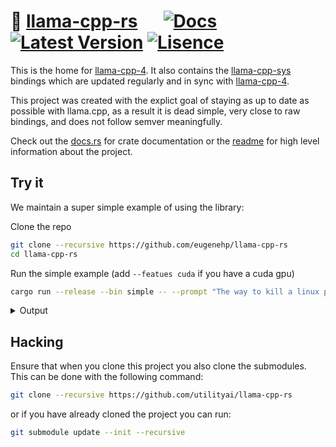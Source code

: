 # 🦙 [llama-cpp-rs][readme] &emsp; [![Docs]][docs.rs] [![Latest Version]][crates.io] [![Lisence]][crates.io]

[Docs]: https://img.shields.io/docsrs/llama-cpp-4.svg

[Latest Version]: https://img.shields.io/crates/v/llama-cpp-4.svg

[crates.io]: https://crates.io/crates/llama-cpp-4

[docs.rs]: https://docs.rs/llama-cpp-4

[Lisence]: https://img.shields.io/crates/l/llama-cpp-4.svg

[llama-cpp-sys]: https://crates.io/crates/llama-cpp-sys-4

[readme]: https://github.com/eugenehp/llama-cpp-rs/tree/main/llama-cpp-4

This is the home for [llama-cpp-4][crates.io]. It also contains the [llama-cpp-sys] bindings which are updated regularly
and in sync with [llama-cpp-4][crates.io].

This project was created with the explict goal of staying as up to date as possible with llama.cpp, as a result it is
dead simple, very close to raw bindings, and does not follow semver meaningfully.

Check out the [docs.rs] for crate documentation or the [readme] for high level information about the project.

## Try it

We maintain a super simple example of using the library:

Clone the repo

```bash
git clone --recursive https://github.com/eugenehp/llama-cpp-rs
cd llama-cpp-rs
```

Run the simple example (add `--featues cuda` if you have a cuda gpu)

```bash
cargo run --release --bin simple -- --prompt "The way to kill a linux process is" hf-model TheBloke/Llama-2-7B-GGUF llama-2-7b.Q4_K_M.gguf
```

<details>
<summary>Output</summary>
<pre>
ggml_init_cublas: GGML_CUDA_FORCE_MMQ:   no
ggml_init_cublas: CUDA_USE_TENSOR_CORES: yes
ggml_init_cublas: found 1 CUDA devices:
  Device 0: NVIDIA GeForce RTX 3090, compute capability 8.6, VMM: yes
llama_model_params { n_gpu_layers: 1000, split_mode: 1, main_gpu: 0, tensor_split: 0x0, progress_callback: None, progress_callback_user_data: 0x0, kv_overrides: 0x0, vocab_only: false, use_mmap: true, use_mlock: false }
llama_model_loader: loaded meta data with 19 key-value pairs and 291 tensors from /home/marcus/.cache/huggingface/hub/models--TheBloke--Llama-2-7B-GGUF/snapshots/b4e04e128f421c93a5f1e34ac4d7ca9b0af47b80/llama-2-7b.Q4_K_M.gguf (version GGUF V2)
llama_model_loader: Dumping metadata keys/values. Note: KV overrides do not apply in this output.
llama_model_loader: - kv   0:                       general.architecture str              = llama
llama_model_loader: - kv   1:                               general.name str              = LLaMA v2
llama_model_loader: - kv   2:                       llama.context_length u32              = 4096
llama_model_loader: - kv   3:                     llama.embedding_length u32              = 4096
llama_model_loader: - kv   4:                          llama.block_count u32              = 32
llama_model_loader: - kv   5:                  llama.feed_forward_length u32              = 11008
llama_model_loader: - kv   6:                 llama.rope.dimension_count u32              = 128
llama_model_loader: - kv   7:                 llama.attention.head_count u32              = 32
llama_model_loader: - kv   8:              llama.attention.head_count_kv u32              = 32
llama_model_loader: - kv   9:     llama.attention.layer_norm_rms_epsilon f32              = 0.000010
llama_model_loader: - kv  10:                          general.file_type u32              = 15
llama_model_loader: - kv  11:                       tokenizer.ggml.model str              = llama
llama_model_loader: - kv  12:                      tokenizer.ggml.tokens arr[str,32000]   = ["<unk>", "<s>", "</s>", "<0x00>", "<...
llama_model_loader: - kv  13:                      tokenizer.ggml.scores arr[f32,32000]   = [0.000000, 0.000000, 0.000000, 0.0000...
llama_model_loader: - kv  14:                  tokenizer.ggml.token_type arr[i32,32000]   = [2, 3, 3, 6, 6, 6, 6, 6, 6, 6, 6, 6, ...
llama_model_loader: - kv  15:                tokenizer.ggml.bos_token_id u32              = 1
llama_model_loader: - kv  16:                tokenizer.ggml.eos_token_id u32              = 2
llama_model_loader: - kv  17:            tokenizer.ggml.unknown_token_id u32              = 0
llama_model_loader: - kv  18:               general.quantization_version u32              = 2
llama_model_loader: - type  f32:   65 tensors
llama_model_loader: - type q4_K:  193 tensors
llama_model_loader: - type q6_K:   33 tensors
llm_load_vocab: special tokens definition check successful ( 259/32000 ).
llm_load_print_meta: format           = GGUF V2
llm_load_print_meta: arch             = llama
llm_load_print_meta: vocab type       = SPM
llm_load_print_meta: n_vocab          = 32000
llm_load_print_meta: n_merges         = 0
llm_load_print_meta: n_ctx_train      = 4096
llm_load_print_meta: n_embd           = 4096
llm_load_print_meta: n_head           = 32
llm_load_print_meta: n_head_kv        = 32
llm_load_print_meta: n_layer          = 32
llm_load_print_meta: n_rot            = 128
llm_load_print_meta: n_embd_head_k    = 128
llm_load_print_meta: n_embd_head_v    = 128
llm_load_print_meta: n_gqa            = 1
llm_load_print_meta: n_embd_k_gqa     = 4096
llm_load_print_meta: n_embd_v_gqa     = 4096
llm_load_print_meta: f_norm_eps       = 0.0e+00
llm_load_print_meta: f_norm_rms_eps   = 1.0e-05
llm_load_print_meta: f_clamp_kqv      = 0.0e+00
llm_load_print_meta: f_max_alibi_bias = 0.0e+00
llm_load_print_meta: n_ff             = 11008
llm_load_print_meta: n_expert         = 0
llm_load_print_meta: n_expert_used    = 0
llm_load_print_meta: rope scaling     = linear
llm_load_print_meta: freq_base_train  = 10000.0
llm_load_print_meta: freq_scale_train = 1
llm_load_print_meta: n_yarn_orig_ctx  = 4096
llm_load_print_meta: rope_finetuned   = unknown
llm_load_print_meta: model type       = 7B
llm_load_print_meta: model ftype      = Q4_K - Medium
llm_load_print_meta: model params     = 6.74 B
llm_load_print_meta: model size       = 3.80 GiB (4.84 BPW) 
llm_load_print_meta: general.name     = LLaMA v2
llm_load_print_meta: BOS token        = 1 '<s>'
llm_load_print_meta: EOS token        = 2 '</s>'
llm_load_print_meta: UNK token        = 0 '<unk>'
llm_load_print_meta: LF token         = 13 '<0x0A>'
llm_load_tensors: ggml ctx size =    0.22 MiB
llm_load_tensors: offloading 32 repeating layers to GPU
llm_load_tensors: offloading non-repeating layers to GPU
llm_load_tensors: offloaded 33/33 layers to GPU
llm_load_tensors:      CUDA0 buffer size =  3820.94 MiB
llm_load_tensors:        CPU buffer size =    70.31 MiB
..................................................................................................
Loaded "/home/marcus/.cache/huggingface/hub/models--TheBloke--Llama-2-7B-GGUF/snapshots/b4e04e128f421c93a5f1e34ac4d7ca9b0af47b80/llama-2-7b.Q4_K_M.gguf"
llama_new_context_with_model: n_ctx      = 2048
llama_new_context_with_model: freq_base  = 10000.0
llama_new_context_with_model: freq_scale = 1
llama_kv_cache_init:      CUDA0 KV buffer size =  1024.00 MiB
llama_new_context_with_model: KV self size  = 1024.00 MiB, K (f16):  512.00 MiB, V (f16):  512.00 MiB
llama_new_context_with_model:  CUDA_Host input buffer size   =    13.02 MiB
ggml_gallocr_reserve_n: reallocating CUDA0 buffer from size 0.00 MiB to 164.01 MiB
ggml_gallocr_reserve_n: reallocating CUDA_Host buffer from size 0.00 MiB to 8.00 MiB
llama_new_context_with_model:      CUDA0 compute buffer size =   164.01 MiB
llama_new_context_with_model:  CUDA_Host compute buffer size =     8.00 MiB
llama_new_context_with_model: graph splits (measure): 3
n_len = 32, n_ctx = 2048, k_kv_req = 32

The way to kill a linux process is to send it a SIGKILL signal.
The way to kill a windows process is to send it a S

decoded 24 tokens in 0.23 s, speed 105.65 t/s

load time = 727.50 ms
sample time = 0.46 ms / 24 runs (0.02 ms per token, 51835.85 tokens per second)
prompt eval time = 68.52 ms / 9 tokens (7.61 ms per token, 131.35 tokens per second)
eval time = 225.70 ms / 24 runs (9.40 ms per token, 106.34 tokens per second)
total time = 954.18 ms
</pre>
</details>

## Hacking

Ensure that when you clone this project you also clone the submodules. This can be done with the following command:

```sh
git clone --recursive https://github.com/utilityai/llama-cpp-rs
```

or if you have already cloned the project you can run:

```sh
git submodule update --init --recursive
```
